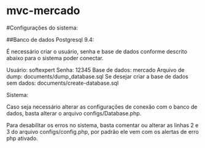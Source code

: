 # mvc-mercado

#Configurações do sistema:

##Banco de dados Postgresql 9.4:

É necessário criar o usuário, senha e base de dados conforme descrito abaixo para o sistema poder conectar.

Usuário: softexpert
Senha: 12345
Base de dados: mercado
Arquivo de dump: documents/dump_database.sql
Se desejar criar a base de dados sem dados: documents/create-database.sql

Sistema:

Caso seja necessário alterar as configurações de conexão com o banco de dados, basta alterar o arquivo configs/Database.php.

Para desabilitar os erros no sistema, basta comentar ou alterar as linhas 2 e 3 do arquivo configs/config.php, por padrão ele vem com os alertas de erro php ativado.
